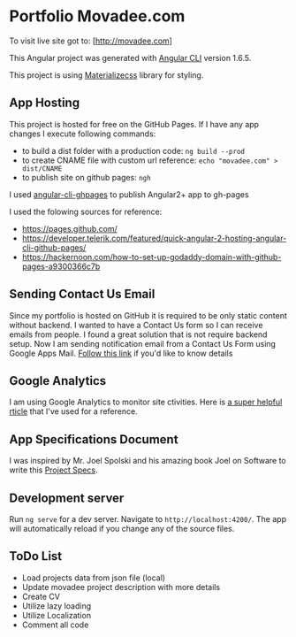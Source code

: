 # Portfolio Movadee.com

To visit live site got to: [http://movadee.com]

This Angular project was generated with [Angular CLI](https://github.com/angular/angular-cli) version 1.6.5.

This project is using [Materializecss](http://next.materializecss.com/) library for styling.

## App Hosting

This project is hosted for free on the GitHub Pages. If I have any app changes I execute following commands: 
- to build a dist folder with a production code: `ng build --prod`
- to create CNAME file with custom url reference: `echo "movadee.com" > dist/CNAME`
- to publish site on github pages: `ngh`

I used [angular-cli-ghpages](https://www.npmjs.com/package/angular-cli-ghpages) to publish Angular2+ app to gh-pages

I used the folowing sources for reference:
- https://pages.github.com/
- https://developer.telerik.com/featured/quick-angular-2-hosting-angular-cli-github-pages/
- https://hackernoon.com/how-to-set-up-godaddy-domain-with-github-pages-a9300366c7b

## Sending Contact Us Email

Since my portfolio is hosted on GitHub it is required to be only static content without backend. I wanted to have a Contact Us form
so I can receive emails from people. I found a great solution that is not require backend setup. Now I am sending notification email 
from a Contact Us Form using Google Apps Mail. [Follow this link](https://github.com/dwyl/html-form-send-email-via-google-script-without-server) if you'd like to know details

## Google Analytics

I am using Google Analytics to monitor site ctivities. Here is [a super helpful rticle](https://codeburst.io/using-google-analytics-with-angular-25c93bffaa18) that I've used for a reference.

## App Specifications Document

I was inspired by Mr. Joel Spolski and his amazing book Joel on Software to write this [Project Specs](https://docs.google.com/document/d/1eTpdydbdG0UwS-yy14mLAFd8VkwStVFrw6QwhR4-yTI/edit?usp=sharings).

## Development server

Run `ng serve` for a dev server. Navigate to `http://localhost:4200/`. The app will automatically reload if you change any of the source files.

## ToDo List

- Load projects data from json file (local)
- Update movadee project description with more details
- Create CV
- Utilize lazy loading
- Utilize Localization
- Comment all code
